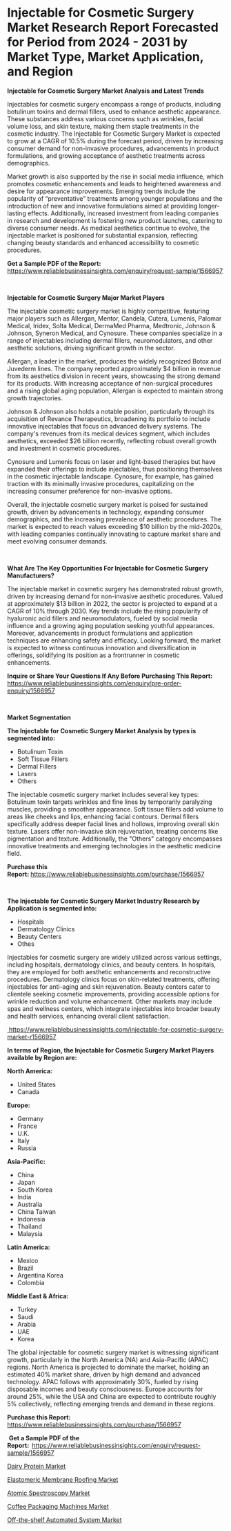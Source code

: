 <p><h1>Injectable for Cosmetic Surgery Market Research Report Forecasted for Period from 2024 -  2031 by Market Type, Market Application, and Region</h1></p><p><strong>Injectable for Cosmetic Surgery Market Analysis and Latest Trends</strong></p>
<p><p>Injectables for cosmetic surgery encompass a range of products, including botulinum toxins and dermal fillers, used to enhance aesthetic appearance. These substances address various concerns such as wrinkles, facial volume loss, and skin texture, making them staple treatments in the cosmetic industry. The Injectable for Cosmetic Surgery Market is expected to grow at a CAGR of 10.5% during the forecast period, driven by increasing consumer demand for non-invasive procedures, advancements in product formulations, and growing acceptance of aesthetic treatments across demographics.</p><p>Market growth is also supported by the rise in social media influence, which promotes cosmetic enhancements and leads to heightened awareness and desire for appearance improvements. Emerging trends include the popularity of “preventative” treatments among younger populations and the introduction of new and innovative formulations aimed at providing longer-lasting effects. Additionally, increased investment from leading companies in research and development is fostering new product launches, catering to diverse consumer needs. As medical aesthetics continue to evolve, the injectable market is positioned for substantial expansion, reflecting changing beauty standards and enhanced accessibility to cosmetic procedures.</p></p>
<p><strong>Get a Sample PDF of the Report:&nbsp;</strong> <a href="https://www.reliablebusinessinsights.com/enquiry/request-sample/1566957?utm_campaign=117&utm_medium=2&utm_source=Github&utm_content=ia&utm_term=17112024&utm_id=injectable-for-cosmetic-surgery">https://www.reliablebusinessinsights.com/enquiry/request-sample/1566957</a></p>
<p>&nbsp;</p>
<p><strong>Injectable for Cosmetic Surgery Major Market Players</strong></p>
<p><p>The injectable cosmetic surgery market is highly competitive, featuring major players such as Allergan, Mentor, Candela, Cutera, Lumenis, Palomar Medical, Iridex, Solta Medical, DermaMed Pharma, Medtronic, Johnson & Johnson, Syneron Medical, and Cynosure. These companies specialize in a range of injectables including dermal fillers, neuromodulators, and other aesthetic solutions, driving significant growth in the sector.</p><p>Allergan, a leader in the market, produces the widely recognized Botox and Juvederm lines. The company reported approximately $4 billion in revenue from its aesthetics division in recent years, showcasing the strong demand for its products. With increasing acceptance of non-surgical procedures and a rising global aging population, Allergan is expected to maintain strong growth trajectories.</p><p>Johnson & Johnson also holds a notable position, particularly through its acquisition of Revance Therapeutics, broadening its portfolio to include innovative injectables that focus on advanced delivery systems. The company's revenues from its medical devices segment, which includes aesthetics, exceeded $26 billion recently, reflecting robust overall growth and investment in cosmetic procedures.</p><p>Cynosure and Lumenis focus on laser and light-based therapies but have expanded their offerings to include injectables, thus positioning themselves in the cosmetic injectable landscape. Cynosure, for example, has gained traction with its minimally invasive procedures, capitalizing on the increasing consumer preference for non-invasive options.</p><p>Overall, the injectable cosmetic surgery market is poised for sustained growth, driven by advancements in technology, expanding consumer demographics, and the increasing prevalence of aesthetic procedures. The market is expected to reach values exceeding $10 billion by the mid-2020s, with leading companies continually innovating to capture market share and meet evolving consumer demands.</p></p>
<p>&nbsp;</p>
<p><strong>What Are The Key Opportunities For Injectable for Cosmetic Surgery Manufacturers?</strong></p>
<p><p>The injectable market in cosmetic surgery has demonstrated robust growth, driven by increasing demand for non-invasive aesthetic procedures. Valued at approximately $13 billion in 2022, the sector is projected to expand at a CAGR of 10% through 2030. Key trends include the rising popularity of hyaluronic acid fillers and neuromodulators, fueled by social media influence and a growing aging population seeking youthful appearances. Moreover, advancements in product formulations and application techniques are enhancing safety and efficacy. Looking forward, the market is expected to witness continuous innovation and diversification in offerings, solidifying its position as a frontrunner in cosmetic enhancements.</p></p>
<p><strong>Inquire or Share Your Questions If Any Before Purchasing This Report:</strong> <a href="https://www.reliablebusinessinsights.com/enquiry/pre-order-enquiry/1566957?utm_campaign=117&utm_medium=2&utm_source=Github&utm_content=ia&utm_term=17112024&utm_id=injectable-for-cosmetic-surgery">https://www.reliablebusinessinsights.com/enquiry/pre-order-enquiry/1566957</a></p>
<p>&nbsp;</p>
<p><strong>Market Segmentation</strong></p>
<p><strong>The Injectable for Cosmetic Surgery Market Analysis by types is segmented into:</strong></p>
<p><ul><li>Botulinum Toxin</li><li>Soft Tissue Fillers</li><li>Dermal Fillers</li><li>Lasers</li><li>Others</li></ul></p>
<p><p>The injectable cosmetic surgery market includes several key types: Botulinum toxin targets wrinkles and fine lines by temporarily paralyzing muscles, providing a smoother appearance. Soft tissue fillers add volume to areas like cheeks and lips, enhancing facial contours. Dermal fillers specifically address deeper facial lines and hollows, improving overall skin texture. Lasers offer non-invasive skin rejuvenation, treating concerns like pigmentation and texture. Additionally, the "Others" category encompasses innovative treatments and emerging technologies in the aesthetic medicine field.</p></p>
<p><strong>Purchase this Report:&nbsp;</strong><a href="https://www.reliablebusinessinsights.com/purchase/1566957?utm_campaign=117&utm_medium=2&utm_source=Github&utm_content=ia&utm_term=17112024&utm_id=injectable-for-cosmetic-surgery">https://www.reliablebusinessinsights.com/purchase/1566957</a></p>
<p>&nbsp;</p>
<p><strong>The Injectable for Cosmetic Surgery Market Industry Research by Application is segmented into:</strong></p>
<p><ul><li>Hospitals</li><li>Dermatology Clinics</li><li>Beauty Centers</li><li>Othes</li></ul></p>
<p><p>Injectables for cosmetic surgery are widely utilized across various settings, including hospitals, dermatology clinics, and beauty centers. In hospitals, they are employed for both aesthetic enhancements and reconstructive procedures. Dermatology clinics focus on skin-related treatments, offering injectables for anti-aging and skin rejuvenation. Beauty centers cater to clientele seeking cosmetic improvements, providing accessible options for wrinkle reduction and volume enhancement. Other markets may include spas and wellness centers, which integrate injectables into broader beauty and health services, enhancing overall client satisfaction.</p></p>
<p><a href="https://www.reliablebusinessinsights.com/injectable-for-cosmetic-surgery-market-r1566957?utm_campaign=117&utm_medium=2&utm_source=Github&utm_content=ia&utm_term=17112024&utm_id=injectable-for-cosmetic-surgery">&nbsp;https://www.reliablebusinessinsights.com/injectable-for-cosmetic-surgery-market-r1566957</a></p>
<p><strong>In terms of Region, the Injectable for Cosmetic Surgery Market Players available by Region are:</strong></p>
<p>
    <p> <strong> North America: </strong>
        <ul>
            <li>United States</li>
            <li>Canada</li>
        </ul>
        </p> 
    <p> <strong> Europe: </strong>
        <ul>
            <li>Germany</li>
            <li>France</li>
            <li>U.K.</li>
            <li>Italy</li>
            <li>Russia</li>
        </ul>
        </p> 
    <p> <strong> Asia-Pacific: </strong>
        <ul>
            <li>China</li>
            <li>Japan</li>
            <li>South Korea</li>
            <li>India</li>
            <li>Australia</li>
            <li>China Taiwan</li>
            <li>Indonesia</li>
            <li>Thailand</li>
            <li>Malaysia</li>
        </ul>
        </p> 
    <p> <strong> Latin America: </strong>
        <ul>
            <li>Mexico</li>
            <li>Brazil</li>
            <li>Argentina Korea</li>
            <li>Colombia</li>
        </ul>
        </p> 
    <p> <strong> Middle East & Africa: </strong>
        <ul>
            <li>Turkey</li>
            <li>Saudi</li>
            <li>Arabia</li>
            <li>UAE</li>
            <li>Korea</li>
        </ul>
    </p>
    </p>
<p><p>The global injectable for cosmetic surgery market is witnessing significant growth, particularly in the North America (NA) and Asia-Pacific (APAC) regions. North America is projected to dominate the market, holding an estimated 40% market share, driven by high demand and advanced technology. APAC follows with approximately 30%, fueled by rising disposable incomes and beauty consciousness. Europe accounts for around 25%, while the USA and China are expected to contribute roughly 5% collectively, reflecting emerging trends and demand in these regions.</p></p>
<p><strong>Purchase this Report: </strong><a href="https://www.reliablebusinessinsights.com/purchase/1566957?utm_campaign=117&utm_medium=2&utm_source=Github&utm_content=ia&utm_term=17112024&utm_id=injectable-for-cosmetic-surgery">https://www.reliablebusinessinsights.com/purchase/1566957</a></p>
<p>&nbsp;<strong>Get a Sample PDF of the Report:&nbsp;&nbsp;</strong><a href="https://www.reliablebusinessinsights.com/enquiry/request-sample/1566957?utm_campaign=117&utm_medium=2&utm_source=Github&utm_content=ia&utm_term=17112024&utm_id=injectable-for-cosmetic-surgery">https://www.reliablebusinessinsights.com/enquiry/request-sample/1566957</a></p>
<p><strong></strong></p>
<p><p><a href="https://www.linkedin.com/pulse/dairy-protein-value-chain-analysis-from-raw-materials-end-user-jsr0f?utm_campaign=117&utm_medium=2&utm_source=Github&utm_content=ia&utm_term=17112024&utm_id=injectable-for-cosmetic-surgery">Dairy Protein Market</a></p><p><a href="https://issuu.com/reportprime-2/docs/elastomeric-membrane-roofing-market_3fcafb53cd50e4?utm_campaign=117&utm_medium=2&utm_source=Github&utm_content=ia&utm_term=17112024&utm_id=injectable-for-cosmetic-surgery">Elastomeric Membrane Roofing Market</a></p><p><a href="https://www.linkedin.com/pulse/surfing-atomic-spectroscopy-wave-riding-market-currents-2031-7d9mf?utm_campaign=117&utm_medium=2&utm_source=Github&utm_content=ia&utm_term=17112024&utm_id=injectable-for-cosmetic-surgery">Atomic Spectroscopy Market</a></p><p><a href="https://issuu.com/reportprime-2/docs/coffee-packaging-machines-market-si_8f228a374ccabf?utm_campaign=117&utm_medium=2&utm_source=Github&utm_content=ia&utm_term=17112024&utm_id=injectable-for-cosmetic-surgery">Coffee Packaging Machines Market</a></p><p><a href="https://github.com/AlisaRowe24/Market-Research-Report-List-1/blob/main/off-the-shelf-automated-system-market.md?utm_campaign=117&utm_medium=2&utm_source=Github&utm_content=ia&utm_term=17112024&utm_id=injectable-for-cosmetic-surgery">Off-the-shelf Automated System Market</a></p></p>